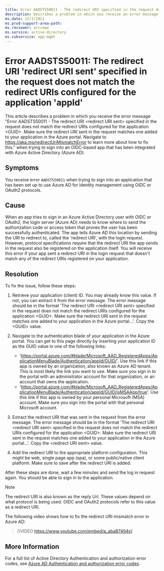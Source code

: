 ```yaml
---
title: Error AADSTS50011 - The redirect URI specified in the request does not match the redirect URIs configured for the application...
description: Describes a problem in which you receive an error message when signing in to OIDC-based single sign-on configured app that has been configured to use Azure Active Directory as an Identity Provider (IdP). The error you receive is Error AADSTS50011 - The redirect URI <redirect URI sent> specified in the request does not match the redirect URIs configured for the application <GUID>. Make sure the redirect URI sent in the request matches one added to your application in the Azure portal. Navigate to https://aka.ms/redirectUriMismatchError to learn more about how to fix this.
ms.date: 12/1/2021
ms.prod-support-area-path: 
ms.reviewer: arcrowe
ms.service: active-directory
ms.subservice: app-mgmt
---
```

# Error AADSTS50011: The redirect URI 'redirect URI sent' specified in the request does not match the redirect URIs configured for the application 'appId'

This article describes a problem in which you receive the error message "Error AADSTS50011 - The redirect URI \<redirect URI sent\> specified in the request does not match the redirect URIs configured for the application \<GUID\>. Make sure the redirect URI sent in the request matches one added to your application in the Azure portal. Navigate to https://aka.ms/redirectUriMismatchError to learn more about how to fix this." when trying to sign into an OIDC-based app that has been integrated with Azure Active Directory (Azure AD).

## Symptoms

You receive error `AADSTS50011` when trying to sign into an application that has been set up to use Azure AD for identity management using OIDC or OAuth2 protocols.

## Cause

When an app tries to sign in an Azure Active Directory user with OIDC or OAuth2, the login server (Azure AD) needs to know where to send the authorization code or access token that proves the user has been successfully authenticated.  The app tells Azure AD this location by sending the URI to redirect to, called the 'redirect URI', with the login request.  However, protocol specifications require that the redirect URI the app sends in the request also be registered on the application itself.  You will receive this error if your app sent a redirect URI in the login request that doesn't match any of the redirect URIs registered on your application. 

## Resolution

To fix the issue, follow these steps:

1. Retrieve your application (client) ID.  You may already know this value.  If not, you can extract it from the error message.   The error message should be in the format 'The redirect URI \<redirect URI sent\> specified in the request does not match the redirect URIs configured for the application \<GUID\>. Make sure the redirect URI sent in the request matches one added to your application in the Azure portal...'.  Copy the \<GUID\> value.
  
1. Navigate to the authentication blade of your application in the Azure portal.  You can get to this page directly by inserting your application ID as the GUID value in one of the following links:
   - 'https://portal.azure.com/#blade/Microsoft_AAD_RegisteredApps/ApplicationMenuBlade/Authentication/appId/GUID/'. Use this link if this app is owned by an organization, also known as Azure AD tenant.  This is most likely the link you want to use.  Make sure you sign in to the portal with an administrator account for that organization, or an account that owns the application.
   -  'https://portal.azure.com/#blade/Microsoft_AAD_RegisteredApps/ApplicationMenuBlade/Authentication/appId/GUID/isMSAApp/true'.  Use this link if this app is owned by your personal Microsoft (MSA) account.  Make sure you sign into the portal with that personal Microsoft account. 

1. Extract the redirect URI that was sent in the request from the error message.  The error message should be in the format 'The redirect URI \<redirect URI sent\> specified in the request does not match the redirect URIs configured for the application \<GUID\>. Make sure the redirect URI sent in the request matches one added to your application in the Azure portal...'.  Copy the \<redirect URI sent\> value.
  
1. Add the redirect URI to the appropriate platform configuration.  This might be web, single page app (spa), or some public/native client platform.  Make sure to save after the redirect URI is added.
  
After these steps are done, wait a few minutes and send the log in request again.  You should be able to sign in to the application.

>[!Note]
>The redirect URI is also known as the reply Url. These values depend on what protocol is being used. OIDC and OAuth2 protocols refer to this value as a redirect URI.

The following video shows how to fix the redirect URI mismatch error in Azure AD:

> [!VIDEO https://www.youtube.com/embed/a_abaB7494s]

## More Information

For a full list of Active Directory Authentication and authorization error codes, see [Azure AD Authentication and authorization error codes](/azure/active-directory/develop/reference-aadsts-error-codes).
